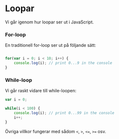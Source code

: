 ---
...
Loopar
==================================

Vi går igenom hur loopar ser ut i JavaScript.



### For-loop

En traditionell for-loop ser ut på följande sätt:

```javascript

for(var i = 0; i < 10; i++) {
    console.log(i); // print 0...9 in the console
}
```



### While-loop

Vi går raskt vidare till while-loopen:

```javascript
var i = 0;

while(i < 100) {
    console.log(i); // print 0...99 in the console
    i++;
}
```


Övriga villkor fungerar med sådom `<`, `>`, `<=`, `>=` osv.
